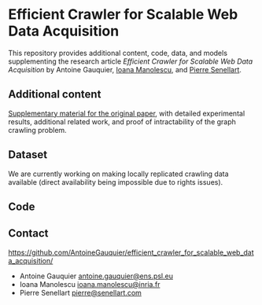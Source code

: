 # Efficient Crawler for Scalable Web Data Acquisition

This repository provides additional content, code, data, and models supplementing the
research article *Efficient Crawler for Scalable Web Data Acquisition* by Antoine Gauquier,
[Ioana Manolescu](https://pages.saclay.inria.fr/ioana.manolescu/), and [Pierre Senellart](https://pierre.senellart.com/).

## Additional content

[Supplementary material for the original paper](supplementary.pdf), with
detailed experimental results, additional related work, and proof of
intractability of the graph crawling problem.

## Dataset

We are currently working on making locally replicated crawling data available (direct availability
being impossible due to rights issues).

## Code



## Contact

<https://github.com/AntoineGauquier/efficient_crawler_for_scalable_web_data_acquisition/>

* Antoine Gauquier <antoine.gauquier@ens.psl.eu>
* Ioana Manolescu <ioana.manolescu@inria.fr>
* Pierre Senellart <pierre@senellart.com>
